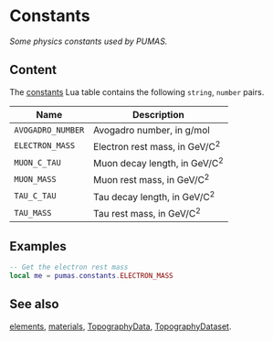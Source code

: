 # Constants
_Some physics constants used by PUMAS._

## Content

The [constants](constants.md) Lua table contains the following `string`,
`number` pairs.

|Name|Description|
|----|-----------|
|`AVOGADRO_NUMBER` | Avogadro number, in g/mol |
|`ELECTRON_MASS`   | Electron rest mass, in GeV/C<sup>2</sup> |
|`MUON_C_TAU`      | Muon decay length, in GeV/C<sup>2</sup> |
|`MUON_MASS`       | Muon rest mass, in GeV/C<sup>2</sup> |
|`TAU_C_TAU`       | Tau decay length, in GeV/C<sup>2</sup> |
|`TAU_MASS`        | Tau rest mass, in GeV/C<sup>2</sup> |

## Examples

``` lua
-- Get the electron rest mass
local me = pumas.constants.ELECTRON_MASS
```

## See also

[elements](elements.md),
[materials](materials.md),
[TopographyData](TopographyData.md),
[TopographyDataset](TopographyDataset.md).
